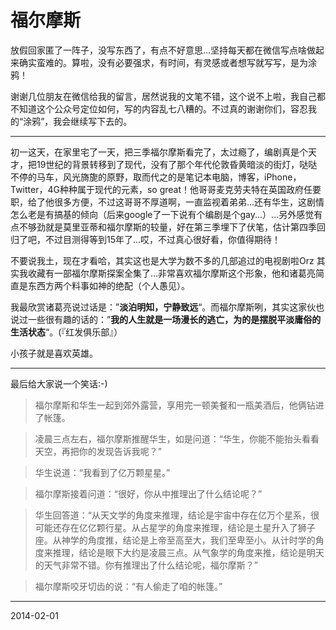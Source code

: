 福尔摩斯
========
放假回家匿了一阵子，没写东西了，有点不好意思...坚持每天都在微信写点啥做起来确实蛮难的。算啦，没有必要强求，有时间，有灵感或者想写就写写，是为涂鸦！

谢谢几位朋友在微信给我的留言，居然说我的文笔不错，这个说不上啦，我自己都不知道这个公众号定位如何，写的内容乱七八糟的。不过真的谢谢你们，容忍我的“涂鸦”，我会继续写下去的。

---

初一这天，在家里宅了一天，把三季福尔摩斯看完了，太过瘾了，编剧真是个天才，把19世纪的背景转移到了现代，没有了那个年代伦敦昏黄暗淡的街灯，哒哒不停的马车，风光旖旎的原野，取而代之的是笔记本电脑，博客，iPhone，Twitter，4G种种属于现代的元素，so great！他哥哥麦克劳夫特在英国政府任要职，给了他很多方便，不过这哥哥不厚道啊，一直监视着弟弟...还有华生，这剧情怎么老是有搞基的倾向（后来google了一下说有个编剧是个gay...）...另外感觉有点不够劲就是莫里亚蒂和福尔摩斯的较量，好在第三季埋下了伏笔，估计第四季回归了吧，不过目测得等到15年了...哎，不过真心很好看，你值得期待！

不要说我土，现在才看哈，其实这也是大学为数不多的几部追过的电视剧啦Orz 其实我收藏有一部福尔摩斯探案全集了...非常喜欢福尔摩斯这个形象，他和诸葛亮简直是东西方两个料事如神的绝配（个人愚见）。

我最欣赏诸葛亮说过话是：”**淡泊明知，宁静致远**“。而福尔摩斯咧，其实这家伙也说过一些很有趣的话的：”**我的人生就是一场漫长的逃亡，为的是摆脱平淡庸俗的生活状态**“。(『红发俱乐部』）

小孩子就是喜欢英雄。

---

最后给大家说一个笑话:-)

>福尔摩斯和华生一起到郊外露营，享用完一顿美餐和一瓶美酒后，他俩钻进了帐篷。

>凌晨三点左右，福尔摩斯推醒华生，如是问道：“华生，你能不能抬头看看天空，再把你的发现告诉我呢？”

>华生说道：“我看到了亿万颗星星。”

>福尔摩斯接着问道：“很好，你从中推理出了什么结论呢？”

>华生回答道：“从天文学的角度来推理，结论是宇宙中存在亿万个星系，很可能还存在亿亿颗行星。从占星学的角度来推理，结论是土星升入了狮子座。从神学的角度推，结论是上帝至高至大，我们至卑至小。从计时学的角度来推理，结论是眼下大约是凌晨三点。从气象学的角度来推，结论是明天的天气非常不错。你有推理出了什么结论呢，福尔摩斯？”

>福尔摩斯咬牙切齿的说：“有人偷走了咱的帐篷。”

***

2014-02-01
